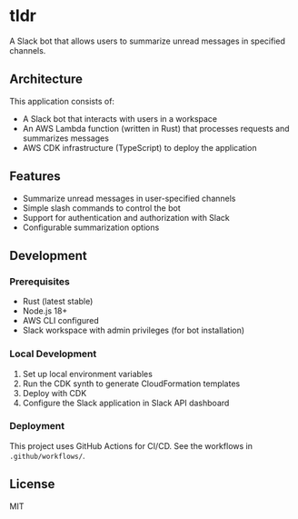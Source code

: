 # tldr

A Slack bot that allows users to summarize unread messages in specified channels.

## Architecture

This application consists of:
- A Slack bot that interacts with users in a workspace
- An AWS Lambda function (written in Rust) that processes requests and summarizes messages
- AWS CDK infrastructure (TypeScript) to deploy the application 

## Features

- Summarize unread messages in user-specified channels
- Simple slash commands to control the bot
- Support for authentication and authorization with Slack
- Configurable summarization options

## Development

### Prerequisites

- Rust (latest stable)
- Node.js 18+
- AWS CLI configured
- Slack workspace with admin privileges (for bot installation)

### Local Development

1. Set up local environment variables
2. Run the CDK synth to generate CloudFormation templates
3. Deploy with CDK
4. Configure the Slack application in Slack API dashboard

### Deployment

This project uses GitHub Actions for CI/CD. See the workflows in `.github/workflows/`.

## License

MIT
